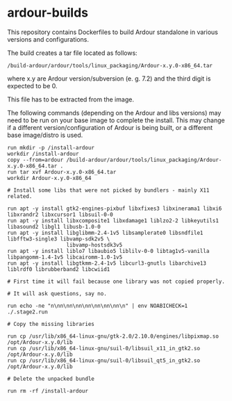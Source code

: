 # ardour-builds

This repository contains Dockerfiles to build Ardour standalone in various versions and configurations.

The build creates a tar file located as follows:
```
/build-ardour/ardour/tools/linux_packaging/Ardour-x.y.0-x86_64.tar
```
where x.y are Ardour version/subversion (e. g. 7.2) and the third digit is expected to be 0.

This file has to be extracted from the image.

The following commands (depending on the Ardour and libs versions) may need to be run on your base image to complete the install.
This may change if a different version/configuration of Ardour is being built, or a different base image/distro is used.

```
run mkdir -p /install-ardour
workdir /install-ardour
copy --from=ardour /build-ardour/ardour/tools/linux_packaging/Ardour-x.y.0-x86_64.tar .
run tar xvf Ardour-x.y.0-x86_64.tar
workdir Ardour-x.y.0-x86_64

# Install some libs that were not picked by bundlers - mainly X11 related.

run apt -y install gtk2-engines-pixbuf libxfixes3 libxinerama1 libxi6 libxrandr2 libxcursor1 libsuil-0-0
run apt -y install libxcomposite1 libxdamage1 liblzo2-2 libkeyutils1 libasound2 libgl1 libusb-1.0-0
run apt -y install libglibmm-2.4-1v5 libsamplerate0 libsndfile1 libfftw3-single3 libvamp-sdk2v5 \
                   libvamp-hostsdk3v5
run apt -y install liblo7 libaubio5 liblilv-0-0 libtag1v5-vanilla libpangomm-1.4-1v5 libcairomm-1.0-1v5
run apt -y install libgtkmm-2.4-1v5 libcurl3-gnutls libarchive13 liblrdf0 librubberband2 libcwiid1

# First time it will fail because one library was not copied properly.

# It will ask questions, say no.

run echo -ne "n\nn\nn\nn\nn\nn\nn\nn\n" | env NOABICHECK=1 ./.stage2.run

# Copy the missing libraries

run cp /usr/lib/x86_64-linux-gnu/gtk-2.0/2.10.0/engines/libpixmap.so /opt/Ardour-x.y.0/lib
run cp /usr/lib/x86_64-linux-gnu/suil-0/libsuil_x11_in_gtk2.so /opt/Ardour-x.y.0/lib
run cp /usr/lib/x86_64-linux-gnu/suil-0/libsuil_qt5_in_gtk2.so /opt/Ardour-x.y.0/lib

# Delete the unpacked bundle

run rm -rf /install-ardour
```
